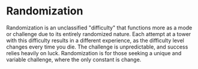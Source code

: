 # Randomization

Randomization is an unclassified "difficulty" that functions more as a mode or challenge due to its entirely randomized nature. Each attempt at a tower with this difficulty results in a different experience, as the difficulty level changes every time you die. The challenge is unpredictable, and success relies heavily on luck. Randomization is for those seeking a unique and variable challenge, where the only constant is change.
